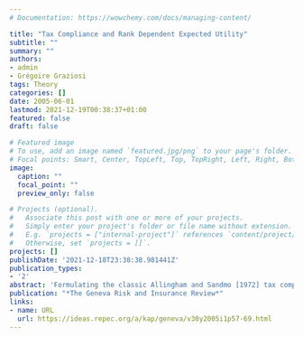 ```yaml
---
# Documentation: https://wowchemy.com/docs/managing-content/

title: "Tax Compliance and Rank Dependent Expected Utility"
subtitle: ""
summary: ""
authors:
- admin
- Grégoire Graziosi
tags: Theory
categories: []
date: 2005-06-01
lastmod: 2021-12-19T00:38:37+01:00
featured: false
draft: false

# Featured image
# To use, add an image named `featured.jpg/png` to your page's folder.
# Focal points: Smart, Center, TopLeft, Top, TopRight, Left, Right, BottomLeft, Bottom, BottomRight.
image:
  caption: ""
  focal_point: ""
  preview_only: false

# Projects (optional).
#   Associate this post with one or more of your projects.
#   Simply enter your project's folder or file name without extension.
#   E.g. `projects = ["internal-project"]` references `content/project/deep-learning/index.md`.
#   Otherwise, set `projects = []`.
projects: []
publishDate: '2021-12-18T23:38:38.981441Z'
publication_types:
- '2'
abstract: 'Formulating the classic Allingham and Sandmo [1972] tax compliance problem under Rank Dependent Expected Utility (RDEU) provides a simple explanation for the “excess” level of full compliance observed in empirical studies, which standard Expected Utility (EU) theory is unable to explain. RDEU provides a compelling answer to this puzzle, without the need for the moral sentiments or stigma arguments that have recently been advanced in the literature. Formally, we show that the threshold audit probability or penalty rate at which full compliance becomes optimal for the decisionmaker are significantly lower under RDEU axiomatics than in the EU case, and that the optimal level of underreporting is lower under RDEU. Numerical simulations using various parameterizations of the probability weighting function illustrate the large quantitative differences between the two models, while a simulation of underreporting rates in the US over the past 50 years shows how RDEU can go some way towards explaining the tax-compliance puzzle.'
publication: "*The Geneva Risk and Insurance Review*"
links:
- name: URL
  url: https://ideas.repec.org/a/kap/geneva/v30y2005i1p57-69.html
---
```

